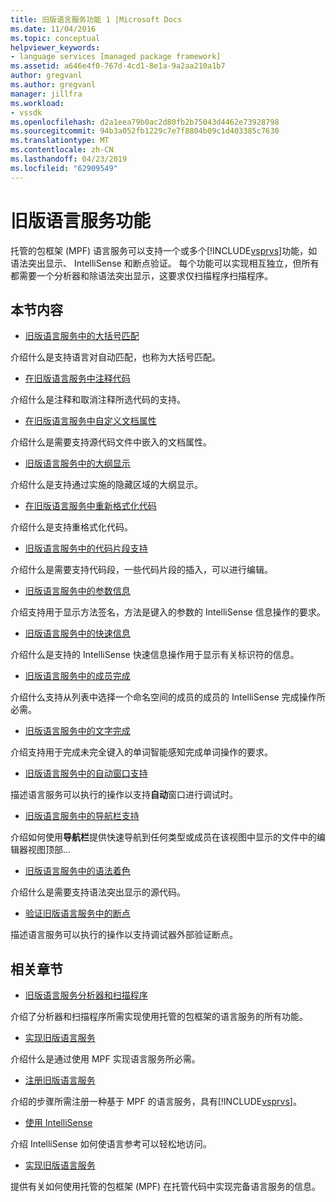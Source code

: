 ```yaml
---
title: 旧版语言服务功能 1 |Microsoft Docs
ms.date: 11/04/2016
ms.topic: conceptual
helpviewer_keywords:
- language services [managed package framework]
ms.assetid: a646e4f0-767d-4cd1-8e1a-9a2aa210a1b7
author: gregvanl
ms.author: gregvanl
manager: jillfra
ms.workload:
- vssdk
ms.openlocfilehash: d2a1eea79b0ac2d80fb2b75043d4462e73928798
ms.sourcegitcommit: 94b3a052fb1229c7e7f8804b09c1d403385c7630
ms.translationtype: MT
ms.contentlocale: zh-CN
ms.lasthandoff: 04/23/2019
ms.locfileid: "62909549"
---
```

# <a name="legacy-language-service-features"></a>旧版语言服务功能
托管的包框架 (MPF) 语言服务可以支持一个或多个[!INCLUDE[vsprvs](../../code-quality/includes/vsprvs_md.md)]功能，如语法突出显示、 IntelliSense 和断点验证。 每个功能可以实现相互独立，但所有都需要一个分析器和除语法突出显示，这要求仅扫描程序扫描程序。

## <a name="in-this-section"></a>本节内容
- [旧版语言服务中的大括号匹配](../../extensibility/internals/brace-matching-in-a-legacy-language-service.md)

 介绍什么是支持语言对自动匹配，也称为大括号匹配。

- [在旧版语言服务中注释代码](../../extensibility/internals/commenting-code-in-a-legacy-language-service.md)

 介绍什么是注释和取消注释所选代码的支持。

- [在旧版语言服务中自定义文档属性](../../extensibility/internals/custom-document-properties-in-a-legacy-language-service.md)

 介绍什么是需要支持源代码文件中嵌入的文档属性。

- [旧版语言服务中的大纲显示](../../extensibility/internals/outlining-in-a-legacy-language-service.md)

 介绍什么是支持通过实施的隐藏区域的大纲显示。

- [在旧版语言服务中重新格式化代码](../../extensibility/internals/reformatting-code-in-a-legacy-language-service.md)

 介绍什么是支持重格式化代码。

- [旧版语言服务中的代码片段支持](../../extensibility/internals/support-for-code-snippets-in-a-legacy-language-service.md)

 介绍什么是需要支持代码段，一些代码片段的插入，可以进行编辑。

- [旧版语言服务中的参数信息](../../extensibility/internals/parameter-info-in-a-legacy-language-service2.md)

 介绍支持用于显示方法签名，方法是键入的参数的 IntelliSense 信息操作的要求。

- [旧版语言服务中的快速信息](../../extensibility/internals/quick-info-in-a-legacy-language-service.md)

 介绍什么是支持的 IntelliSense 快速信息操作用于显示有关标识符的信息。

- [旧版语言服务中的成员完成](../../extensibility/internals/member-completion-in-a-legacy-language-service.md)

 介绍什么支持从列表中选择一个命名空间的成员的成员的 IntelliSense 完成操作所必需。

- [旧版语言服务中的文字完成](../../extensibility/internals/word-completion-in-a-legacy-language-service.md)

 介绍支持用于完成未完全键入的单词智能感知完成单词操作的要求。

- [旧版语言服务中的自动窗口支持](../../extensibility/internals/support-for-the-autos-window-in-a-legacy-language-service.md)

 描述语言服务可以执行的操作以支持**自动**窗口进行调试时。

- [旧版语言服务中的导航栏支持](../../extensibility/internals/support-for-the-navigation-bar-in-a-legacy-language-service.md)

 介绍如何使用**导航栏**提供快速导航到任何类型或成员在该视图中显示的文件中的编辑器视图顶部...

- [旧版语言服务中的语法着色](../../extensibility/internals/syntax-colorizing-in-a-legacy-language-service.md)

 介绍什么是需要支持语法突出显示的源代码。

- [验证旧版语言服务中的断点](../../extensibility/internals/validating-breakpoints-in-a-legacy-language-service.md)

 描述语言服务可以执行的操作以支持调试器外部验证断点。

## <a name="related-sections"></a>相关章节
- [旧版语言服务分析器和扫描程序](../../extensibility/internals/legacy-language-service-parser-and-scanner.md)

 介绍了分析器和扫描程序所需实现使用托管的包框架的语言服务的所有功能。

- [实现旧版语言服务](../../extensibility/internals/implementing-a-legacy-language-service2.md)

 介绍什么是通过使用 MPF 实现语言服务所必需。

- [注册旧版语言服务](../../extensibility/internals/registering-a-legacy-language-service1.md)

 介绍的步骤所需注册一种基于 MPF 的语言服务，具有[!INCLUDE[vsprvs](../../code-quality/includes/vsprvs_md.md)]。

- [使用 IntelliSense](../../ide/using-intellisense.md)

 介绍 IntelliSense 如何使语言参考可以轻松地访问。

- [实现旧版语言服务](../../extensibility/internals/implementing-a-legacy-language-service1.md)

 提供有关如何使用托管的包框架 (MPF) 在托管代码中实现完备语言服务的信息。
